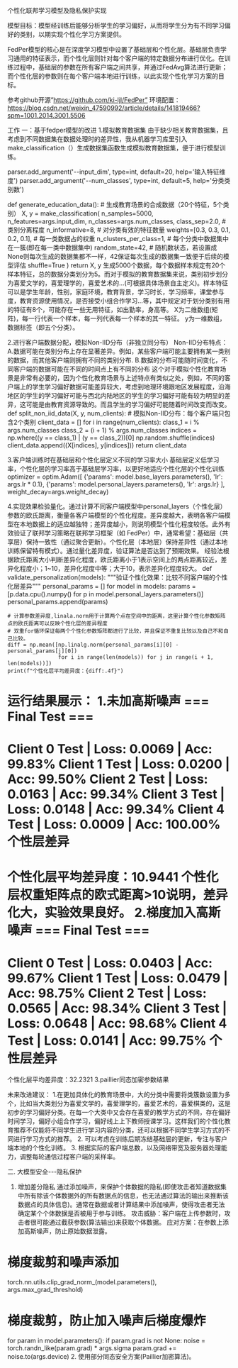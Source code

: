个性化联邦学习模型及隐私保护实现

模型目标：模型经训练后能够分析学生的学习偏好，从而将学生分为有不同学习偏好的类别，以期实现个性化学习方案提供。


FedPer模型的核心是在深度学习模型中设置了基础层和个性化层。基础层负责学习通用的特征表示，而个性化层则针对每个客户端的特定数据分布进行优化。在训练过程中，基础层的参数在所有客户端之间共享，并通过FedAvg算法进行更新；而个性化层的参数则在每个客户端本地进行训练，以此实现个性化学习方案的目标。

参考github开源”https://github.com/ki-ljl/FedPer”
环境配置：https://blog.csdn.net/weixin_47590992/article/details/141819466?spm=1001.2014.3001.5506


工作
一：基于fedper模型的改进
1.模拟教育数据集
由于缺少相关教育数据集，且考虑到不同数据集在数据处理时的差异性，我从机器学习库里引入make_classification（）生成数据集函数生成模拟教育数据集，便于进行模型训练。

parser.add_argument('--input_dim', type=int, default=20, help='输入特征维度')
parser.add_argument('--num_classes', type=int, default=5, help='分类类别数')

def generate_education_data():
    # 生成教育场景的合成数据（20个特征，5个类别）
    X, y = make_classification(
        n_samples=5000,
        n_features=args.input_dim,
        n_classes=args.num_classes,
        class_sep=2.0,  # 类别分离程度
        n_informative=8,  # 对分类有效的特征数量
        weights=[0.3, 0.3, 0.1, 0.2, 0.1],  # 每一类数据占的权重
        n_clusters_per_class=1,  # 每个分类中数据集中在一簇(即在每一类中数据集中)
        random_state=42,  # 随机数状态，若设置成None则每次生成的数据集都不一样，42保证每次生成的数据集一致便于后续的模型评估
        shuffle=True
    )
    return X, y
生成5000个数据，每个数据样本规定有20个样本特征，总的数据分类划分为5。而对于模拟的教育数据集来说，类别初步划分为喜爱文学的，喜爱理学的，喜爱艺术的...(可根据具体场景自主定义)。样本特征可以是学生年龄，性别，家庭环境，教育背景，学习时长，学习频率，课堂参与度，教育资源使用情况，是否接受小组合作学习...等，其中规定对于划分类别有用的特征有8个，可能存在一些无用特征，如出勤率，身高等。
X为二维数组(矩阵)，每一行代表一个样本，每一列代表每一个样本的其一特征。
y为一维数组，数据标签（即五个分类）。

2.进行客户端数据分配，模拟Non-IID分布（非独立同分布）
Non-IID分布特点：
A.数据可能在类别分布上存在显著差异。例如，某些客户端可能主要拥有某一类别的数据，而其他客户端则拥有不同的类别分布.
B.数据的分布可能随时间变化，不同客户端的数据可能在不同的时间点上有不同的分布
这个对于模拟个性化教育场景是非常有必要的，因为个性化教育场景与上述特点有类似之处，例如，不同的客户端上的学生学习偏好数据可能差异较大，考虑到地理环境跟地区发展程度，沿海地区的学生的学习偏好可能与西北内陆地区的学生的学习偏好可能有较为明显的差异，这可能是由教育资源导致的。而且学生的学习偏好可能随着时间改变而改变。
def split_non_iid_data(X, y, num_clients):
    # 模拟Non-IID分布：每个客户端只包含2个类别
    client_data = []
    for i in range(num_clients):
        class_1 = i % args.num_classes
        class_2 = (i + 1) % args.num_classes
        indices = np.where((y == class_1) | (y == class_2))[0]
        np.random.shuffle(indices)
        client_data.append((X[indices], y[indices]))
    return client_data

3.客户端训练时在基础层和个性化层定义不同的学习率大小
基础层定义低学习率，个性化层的学习率高于基础层学习率，以更好地适应个性化层的个性化训练
    optimizer = optim.Adam([
        {'params': model.base_layers.parameters(), 'lr': args.lr * 0.1},
        {'params': model.personal_layers.parameters(), 'lr': args.lr}
    ], weight_decay=args.weight_decay)

4.实现效果检验量化。通过计算不同客户端模型中personal_layers（个性化层）参数的欧氏距离，衡量各客户端模型的个性化程度。差异度越大，表明各客户端模型在本地数据上的适应越独特；差异度越小，则说明模型个性化程度较低。此外有效验证了联邦学习策略在联邦学习框架（如 FedPer）中，通常希望：基础层（共享层）保持一致性（通过聚合更新）。个性化层（本地层）保持差异性（通过本地训练保留特有模式）。通过量化差异度，验证算法是否达到了预期效果。
经验法根据欧氏距离大小判断差异化程度，欧氏距离小于1表示空间上的两点距离较近，差异化程度小；1~10，差异化程度中等；大于10，表示差异化程度较大。
def validate_personalization(models):
    """验证个性化效果：比较不同客户端的个性化层差异"""
    personal_params = []
    for model in models:
        params = [p.data.cpu().numpy()
                  for p in model.personal_layers.parameters()]
        personal_params.append(params)

    # 计算参数差异度,linala.norm用于计算两个点在空间中的距离，这里计算个性化参数矩阵点的欧氏距离可以反映个性化层的差异程度
    # 双重for循环保证每两个个性化参数矩阵都进行了比较，并且保证不重复比较以及自己不和自己比较。
    diff = np.mean([np.linalg.norm(personal_params[i][0] - personal_params[j][0])
                    for i in range(len(models)) for j in range(i + 1, len(models))])
    print(f"个性化层平均差异度：{diff:.4f}")

运行结果展示：
1.未加高斯噪声
=== Final Test ===
====================================
Client 0 Test | Loss: 0.0069 | Acc: 99.83%
Client 1 Test | Loss: 0.0200 | Acc: 99.50%
Client 2 Test | Loss: 0.0163 | Acc: 99.34%
Client 3 Test | Loss: 0.0148 | Acc: 99.34%
Client 4 Test | Loss: 0.0009 | Acc: 100.00%
个性层差异
=======================
个性化层平均差异度：10.9441
个性化层权重矩阵点的欧式距离>10说明，差异化大，实验效果良好。
2.梯度加入高斯噪声
=== Final Test ===
====================================
Client 0 Test | Loss: 0.0403 | Acc: 99.67%
Client 1 Test | Loss: 0.0479 | Acc: 98.75%
Client 2 Test | Loss: 0.0565 | Acc: 98.34%
Client 3 Test | Loss: 0.0648 | Acc: 98.68%
Client 4 Test | Loss: 0.0141 | Acc: 99.75%
个性层差异
=======================
个性化层平均差异度：32.2321
3.paillier同态加密参数结果




未来改进建议：
1.在更加具体化的教育场景中，大的分类中需要将类簇数设置为多个，比如当大类划分为喜爱文学的，喜爱理学的，喜爱艺术的，喜爱棋类的，这是初步的学习偏好分类。在每一个大类中又会存在喜爱的教学方式的不同，存在偏好时间学习，偏好小组合作学习，偏好线上上下教师授课学习。这样我们的个性化教育推荐不仅能将不同学生进行学习内容的分类，还可以根据不同学生学习方式的不同进行学习方式的推荐。
2. 可以考虑在训练后期冻结基础层的更新，专注与客户端本地的个性化训练。
3. 根据实际的客户端总数，以及网络带宽及服务器处理能力，调整每轮通信过程客户端的采样率。

二. 大模型安全---隐私保护
1. 增加差分隐私
通过添加噪声，来保护个体数据的隐私(即使攻击者知道数据集中所有除该个体数据外的所有数据点的信息，也无法通过算法的输出来推断该数据点的具体信息)。通常在数据或者计算结果中添加噪声，使得攻击者无法确定某个个体数据是否被用于参与训练。
攻击威胁：客户端在上传参数时，攻击者很可能通过截获参数(算法输出)来获取个体数据。
应对方案：在参数上添加高斯噪声，防止原始数据泄露。
# 梯度裁剪和噪声添加
torch.nn.utils.clip_grad_norm_(model.parameters(), args.max_grad_threshold)
# 梯度裁剪，防止加入噪声后梯度爆炸
for param in model.parameters():
    if param.grad is not None:
        noise = torch.randn_like(param.grad) * args.sigma
        param.grad += noise.to(args.device)
2. 使用部分同态安全方案(Paillier加密算法)。














